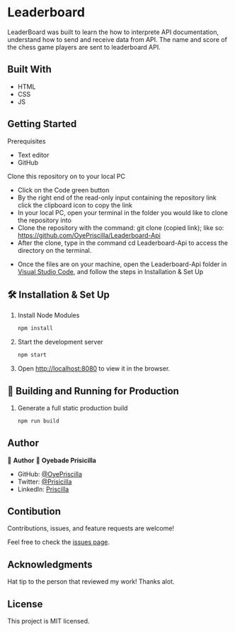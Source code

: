 # Leaderboard
LeaderBoard was built to learn the how to interprete API documentation, understand how to send and receive data from API. The name and score of the chess game players are sent to leaderboard API.

## Built With
* HTML
* CSS
* JS

## Getting Started

Prerequisites
* Text editor
* GitHub

Clone this repository on to your local PC

* Click on the Code green button
* By the right end of the read-only input containing the repository link click the clipboard icon to copy the link
* In your local PC, open your terminal in the folder you would like to clone the repository into
* Clone the repository with the command: git clone (copied link); like so: https://github.com/OyePriscilla/Leaderboard-Api
* After the clone, type in the command cd Leaderboard-Api to access the directory on the terminal.

- Once the files are on your machine, open the Leaderboard-Api folder in [Visual Studio Code](https://code.visualstudio.com/), and follow the steps in Installation & Set Up

## 🛠 Installation & Set Up

1. Install Node Modules

   ```sh
   npm install

2. Start the development server

   ```sh
   npm start

3. Open [http://localhost:8080](http://localhost:8080) to view it in the browser.

## 🚀 Building and Running for Production

1. Generate a full static production build

   ```sh
   npm run build

## Author
👤 **Author**
👤 **Oyebade Prisicilla**

- GitHub: [@OyePriscilla](https://github.com/OyePriscilla)
- Twitter: [@Prisicilla](https://twitter.com/Prisicilla)
- LinkedIn: [Priscilla](https://linkedin.com/in/Priscilla)

## Contibution
Contributions, issues, and feature requests are welcome!

Feel free to check the [issues page](../../issues/).

## Acknowledgments
Hat tip to the person that reviewed my work! Thanks alot.

## License
This project is MIT licensed.
